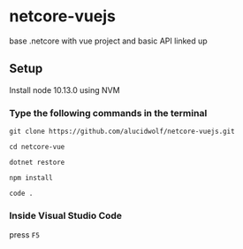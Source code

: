 # netcore-vuejs
base .netcore with vue project and basic API linked up

## Setup
Install node 10.13.0 using NVM

### Type the following commands in the terminal

`git clone https://github.com/alucidwolf/netcore-vuejs.git`

`cd netcore-vue`

`dotnet restore`

`npm install`

`code .`

### Inside Visual Studio Code

press `F5`
